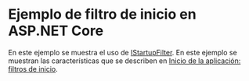 # <a name="aspnet-core-startup-filter-sample"></a>Ejemplo de filtro de inicio en ASP.NET Core

En este ejemplo se muestra el uso de [IStartupFilter](https://docs.microsoft.com/dotnet/api/microsoft.aspnetcore.hosting.istartupfilter). En este ejemplo se muestran las características que se describen en [Inicio de la aplicación: filtros de inicio](https://docs.microsoft.com/aspnet/core/fundamentals/startup#startup-filters).
